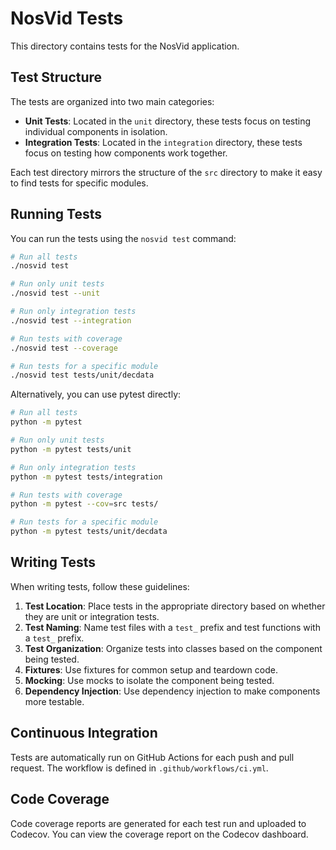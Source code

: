 # NosVid Tests

This directory contains tests for the NosVid application.

## Test Structure

The tests are organized into two main categories:

- **Unit Tests**: Located in the `unit` directory, these tests focus on testing individual components in isolation.
- **Integration Tests**: Located in the `integration` directory, these tests focus on testing how components work together.

Each test directory mirrors the structure of the `src` directory to make it easy to find tests for specific modules.

## Running Tests

You can run the tests using the `nosvid test` command:

```bash
# Run all tests
./nosvid test

# Run only unit tests
./nosvid test --unit

# Run only integration tests
./nosvid test --integration

# Run tests with coverage
./nosvid test --coverage

# Run tests for a specific module
./nosvid test tests/unit/decdata
```

Alternatively, you can use pytest directly:

```bash
# Run all tests
python -m pytest

# Run only unit tests
python -m pytest tests/unit

# Run only integration tests
python -m pytest tests/integration

# Run tests with coverage
python -m pytest --cov=src tests/

# Run tests for a specific module
python -m pytest tests/unit/decdata
```

## Writing Tests

When writing tests, follow these guidelines:

1. **Test Location**: Place tests in the appropriate directory based on whether they are unit or integration tests.
2. **Test Naming**: Name test files with a `test_` prefix and test functions with a `test_` prefix.
3. **Test Organization**: Organize tests into classes based on the component being tested.
4. **Fixtures**: Use fixtures for common setup and teardown code.
5. **Mocking**: Use mocks to isolate the component being tested.
6. **Dependency Injection**: Use dependency injection to make components more testable.

## Continuous Integration

Tests are automatically run on GitHub Actions for each push and pull request. The workflow is defined in `.github/workflows/ci.yml`.

## Code Coverage

Code coverage reports are generated for each test run and uploaded to Codecov. You can view the coverage report on the Codecov dashboard.
